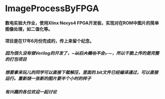 # ImageProcessByFPGA

#### 数电实验大作业，使用Xlinx Nexys4 FPGA开发板，实现对在ROM中图片的简单图像处理，如二值化等。
#### 项目是在17年6月份完成的，传上来留个纪念。

##### 因为很久没有做Verilog的开发了，~~~以后大概也不会，~~~，所以干脆上传的是完整的打包项目
##### 想要拿来玩儿的同学可以直接下载解压，里面的.bit文件已经编译通过，可以直接运行。重新烧一张新的图片要半个小时的样子
##### 有兴趣的各位欢迎一起讨论
